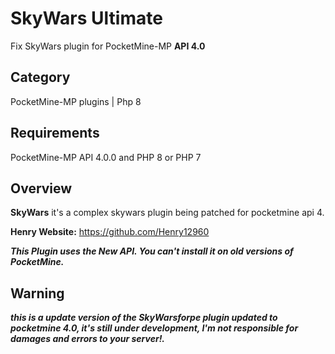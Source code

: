 # SkyWars Ultimate

Fix SkyWars plugin for PocketMine-MP **API 4.0**

## Category

PocketMine-MP plugins | Php 8

## Requirements

PocketMine-MP API 4.0.0 and PHP 8 or PHP 7

## Overview

**SkyWars** it's a complex skywars plugin being patched for pocketmine api 4.

**Henry Website:** https://github.com/Henry12960

***This Plugin uses the New API. You can't install it on old versions of PocketMine.***

## Warning

***this is a update version of the SkyWarsforpe plugin updated to pocketmine 4.0, it's still under development, I'm not responsible for damages and errors to your server!.***

